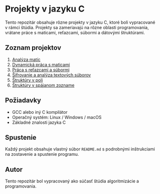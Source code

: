 # Projekty v jazyku C

Tento repozitár obsahuje rôzne projekty v jazyku C, ktoré boli vypracované v rámci štúdia. Projekty sa zameriavajú na rôzne oblasti programovania, vrátane práce s maticami, reťazcami, súbormi a dátovými štruktúrami.

## Zoznam projektov

1. [Analýza matíc](https://github.com/petrovcik159/Projekty/tree/main/C/Anal%C3%BDza%20mat%C3%ADc)
2. [Dynamická práca s maticami](https://github.com/petrovcik159/Projekty/tree/main/C/Dynamick%C3%A1%20pr%C3%A1ca%20s%20maticami)
3. [Práca s reťazcami a súbormi](https://github.com/petrovcik159/Projekty/tree/main/C/Pr%C3%A1ca%20s%20re%C5%A5azcami%20a%20s%C3%BAbormi)
4. [Šifrovanie a analýza textových súborov](https://github.com/petrovcik159/Projekty/tree/main/C/%C5%A0ifrovanie%20a%20anal%C3%BDza%20textov%C3%BDch%20s%C3%BAborov)
5. [Štruktúry v poli](https://github.com/petrovcik159/Projekty/tree/main/C/%C5%A0trukt%C3%BAry%20v%20poli)
6. [Štruktúry v spájanom zozname]()


## Požiadavky
- GCC alebo iný C kompilátor
- Operačný systém: Linux / Windows / macOS
- Základné znalosti jazyka C

## Spustenie
Každý projekt obsahuje vlastný súbor `README.md` s podrobnými inštrukciami na zostavenie a spustenie programu.

## Autor
Tento repozitár bol vypracovaný ako súčasť štúdia algoritmizácie a programovania.

